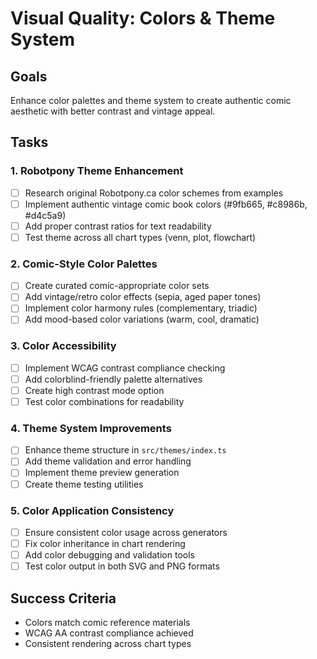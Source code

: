 # Visual Quality: Colors & Theme System

## Goals
Enhance color palettes and theme system to create authentic comic aesthetic with better contrast and vintage appeal.

## Tasks

### 1. Robotpony Theme Enhancement
- [ ] Research original Robotpony.ca color schemes from examples
- [ ] Implement authentic vintage comic book colors (#9fb665, #c8986b, #d4c5a9)  
- [ ] Add proper contrast ratios for text readability
- [ ] Test theme across all chart types (venn, plot, flowchart)

### 2. Comic-Style Color Palettes  
- [ ] Create curated comic-appropriate color sets
- [ ] Add vintage/retro color effects (sepia, aged paper tones)
- [ ] Implement color harmony rules (complementary, triadic)
- [ ] Add mood-based color variations (warm, cool, dramatic)

### 3. Color Accessibility
- [ ] Implement WCAG contrast compliance checking
- [ ] Add colorblind-friendly palette alternatives
- [ ] Create high contrast mode option
- [ ] Test color combinations for readability

### 4. Theme System Improvements
- [ ] Enhance theme structure in `src/themes/index.ts`
- [ ] Add theme validation and error handling
- [ ] Implement theme preview generation
- [ ] Create theme testing utilities

### 5. Color Application Consistency
- [ ] Ensure consistent color usage across generators
- [ ] Fix color inheritance in chart rendering
- [ ] Add color debugging and validation tools
- [ ] Test color output in both SVG and PNG formats

## Success Criteria
- Colors match comic reference materials
- WCAG AA contrast compliance achieved  
- Consistent rendering across chart types